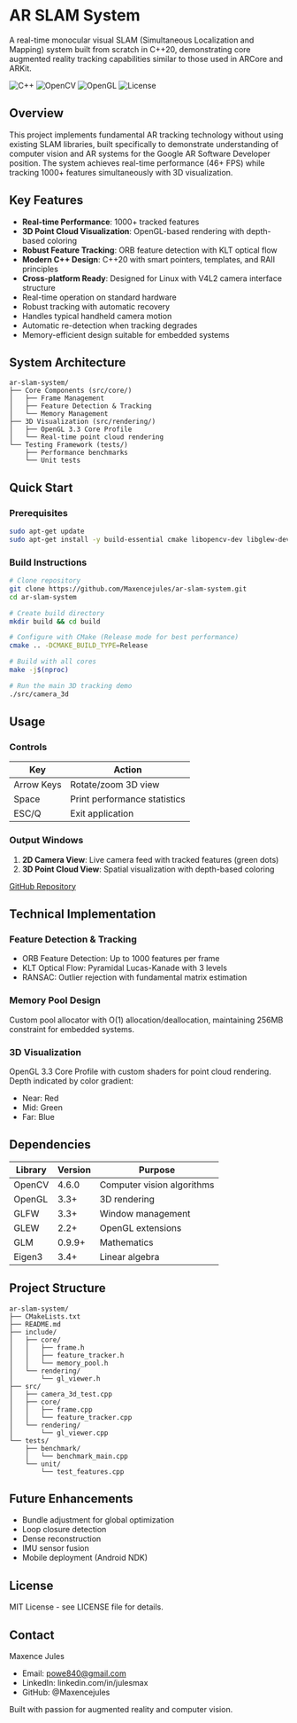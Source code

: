 # AR SLAM System 
 
A real-time monocular visual SLAM (Simultaneous Localization and Mapping) system built 
from scratch in C++20, demonstrating core augmented reality tracking capabilities similar 
to those used in ARCore and ARKit. 
 
![C++](https://img.shields.io/badge/C%2B%2B-17-blue.svg) 
![OpenCV](https://img.shields.io/badge/OpenCV-4.6.0-green.svg) 
![OpenGL](https://img.shields.io/badge/OpenGL-3.3-red.svg) 
![License](https://img.shields.io/badge/license-MIT-purple.svg) 
 
## Overview 
 
This project implements fundamental AR tracking technology without using existing SLAM 
libraries, built specifically to demonstrate understanding of computer vision and AR 
systems for the Google AR Software Developer position. The system achieves real-time 
performance (46+ FPS) while tracking 1000+ features simultaneously with 3D visualization. 
 
## Key Features 
 
- **Real-time Performance**: 1000+ tracked features 
- **3D Point Cloud Visualization**: OpenGL-based rendering with depth-based coloring 
- **Robust Feature Tracking**: ORB feature detection with KLT optical flow
- **Modern C++ Design**: C++20 with smart pointers, templates, and RAII principles
- **Cross-platform Ready**: Designed for Linux with V4L2 camera interface structure  
- Real-time operation on standard hardware
- Robust tracking with automatic recovery
- Handles typical handheld camera motion
- Automatic re-detection when tracking degrades
- Memory-efficient design suitable for embedded systems

 
## System Architecture 
```
ar-slam-system/ 
├── Core Components (src/core/) 
│   ├── Frame Management 
│   ├── Feature Detection & Tracking 
│   └── Memory Management 
├── 3D Visualization (src/rendering/) 
│   ├── OpenGL 3.3 Core Profile 
│   └── Real-time point cloud rendering 
└── Testing Framework (tests/) 
    ├── Performance benchmarks 
    └── Unit tests 
```
 
## Quick Start 
 
### Prerequisites 
```bash
sudo apt-get update 
sudo apt-get install -y build-essential cmake libopencv-dev libglew-dev libglfw3-dev libglm-dev libeigen3-dev 
```
 
### Build Instructions 
```bash
# Clone repository 
git clone https://github.com/Maxencejules/ar-slam-system.git 
cd ar-slam-system 

# Create build directory 
mkdir build && cd build 

# Configure with CMake (Release mode for best performance) 
cmake .. -DCMAKE_BUILD_TYPE=Release 

# Build with all cores 
make -j$(nproc) 

# Run the main 3D tracking demo 
./src/camera_3d 
```
 
## Usage 
 
### Controls 
| Key | Action |
|-----|--------|
| Arrow Keys | Rotate/zoom 3D view |
| Space | Print performance statistics |
| ESC/Q | Exit application |
 
### Output Windows 
1. **2D Camera View**: Live camera feed with tracked features (green dots) 
2. **3D Point Cloud View**: Spatial visualization with depth-based coloring 
 
[GitHub Repository](https://github.com/Maxencejules/ar-slam-system)
 
## Technical Implementation 
 
### Feature Detection & Tracking 
- ORB Feature Detection: Up to 1000 features per frame 
- KLT Optical Flow: Pyramidal Lucas-Kanade with 3 levels 
- RANSAC: Outlier rejection with fundamental matrix estimation 
 
### Memory Pool Design 
Custom pool allocator with O(1) allocation/deallocation, maintaining 256MB constraint for 
embedded systems. 
 
### 3D Visualization 
OpenGL 3.3 Core Profile with custom shaders for point cloud rendering. Depth indicated 
by color gradient: 
- Near: Red 
- Mid: Green 
- Far: Blue 
 
## Dependencies 
 
| Library | Version | Purpose |
|---------|---------|---------|
| OpenCV  | 4.6.0   | Computer vision algorithms |
| OpenGL  | 3.3+    | 3D rendering |
| GLFW    | 3.3+    | Window management |
| GLEW    | 2.2+    | OpenGL extensions |
| GLM     | 0.9.9+  | Mathematics |
| Eigen3  | 3.4+    | Linear algebra |
 
## Project Structure 
```
ar-slam-system/ 
├── CMakeLists.txt 
├── README.md 
├── include/ 
│   ├── core/ 
│   │   ├── frame.h 
│   │   ├── feature_tracker.h 
│   │   └── memory_pool.h 
│   └── rendering/ 
│       └── gl_viewer.h 
├── src/ 
│   ├── camera_3d_test.cpp 
│   ├── core/ 
│   │   ├── frame.cpp 
│   │   └── feature_tracker.cpp 
│   └── rendering/ 
│       └── gl_viewer.cpp 
└── tests/ 
    ├── benchmark/ 
    │   └── benchmark_main.cpp 
    └── unit/ 
        └── test_features.cpp 
```
 
## Future Enhancements 
- Bundle adjustment for global optimization 
- Loop closure detection 
- Dense reconstruction 
- IMU sensor fusion 
- Mobile deployment (Android NDK) 
 
## License 
MIT License - see LICENSE file for details. 
 
## Contact 
Maxence Jules  
- Email: powe840@gmail.com  
- LinkedIn: linkedin.com/in/julesmax  
- GitHub: @Maxencejules  
 
Built with passion for augmented reality and computer vision.

